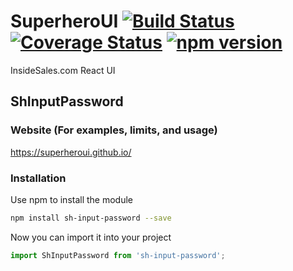 # SuperheroUI [![Build Status](https://travis-ci.org/SuperheroUI/shInputPassword.svg?branch=master)](https://travis-ci.org/SuperheroUI/shInputPassword) [![Coverage Status](https://coveralls.io/repos/github/SuperheroUI/shInputPassword/badge.svg)](https://coveralls.io/github/SuperheroUI/shInputPassword) [![npm version](https://badge.fury.io/js/sh-input-password.svg)](https://badge.fury.io/js/sh-input-password)
InsideSales.com React UI

## ShInputPassword

### Website (For examples, limits, and usage)
https://superheroui.github.io/

### Installation
Use npm to install the module
```sh
npm install sh-input-password --save
```

Now you can import it into your project
```js
import ShInputPassword from 'sh-input-password';
```


